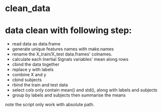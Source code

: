 # clean_data

# data clean with following step:

+ read data as data.frame
+ generate unique features names with make.names
+ rename the X_train/X_test data.frames' colnames.
+ calculate each Inertial Signals variables' mean along rows
+ cbind the data together
+ replace y with labels 
+ combine X and y
+ cbind subjects
+ rbind the train and test data
+ select cols only contain mean() and std(), along with labels and subjects
+ group by labels and subjects then summarise the means

*note* the script only work with absolute path. 

